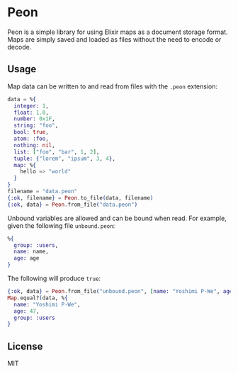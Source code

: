 # Peon

Peon is a simple library for using Elixir maps as a document storage format. Maps are simply saved and loaded as files without the need to encode or decode.

## Usage

Map data can be written to and read from files with the `.peon` extension:

```elixir
data = %{
  integer: 1,
  float: 1.0,
  number: 0x1F,
  string: "foo",
  bool: true,
  atom: :foo,
  nothing: nil,
  list: ["foo", "bar", 1, 2],
  tuple: {"lorem", "ipsum", 3, 4},
  map: %{
    hello => "world"
  }
}
filename = "data.peon"
{:ok, filename} = Peon.to_file(data, filename)
{:ok, data} = Peon.from_file("data.peon")

```

Unbound variables are allowed and can be bound when read. For example, given the following file `unbound.peon`:

```elixir
%{
  group: :users,
  name: name,
  age: age
}
```

The following will produce `true`:

```elixir
{:ok, data} = Peon.from_file("unbound.peon", [name: "Yoshimi P-We", age: 47])
Map.equal?(data, %{
  name: "Yoshimi P-We",
  age: 47,
  group: :users
}
```

## License
MIT